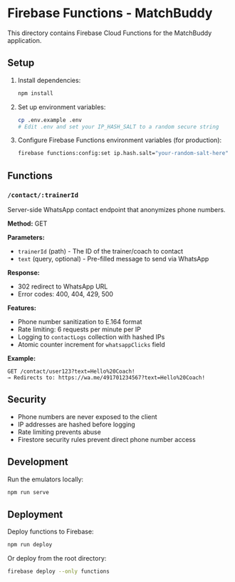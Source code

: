# Firebase Functions - MatchBuddy

This directory contains Firebase Cloud Functions for the MatchBuddy application.

## Setup

1. Install dependencies:
   ```bash
   npm install
   ```

2. Set up environment variables:
   ```bash
   cp .env.example .env
   # Edit .env and set your IP_HASH_SALT to a random secure string
   ```

3. Configure Firebase Functions environment variables (for production):
   ```bash
   firebase functions:config:set ip.hash.salt="your-random-salt-here"
   ```

## Functions

### `/contact/:trainerId`

Server-side WhatsApp contact endpoint that anonymizes phone numbers.

**Method:** GET

**Parameters:**
- `trainerId` (path) - The ID of the trainer/coach to contact
- `text` (query, optional) - Pre-filled message to send via WhatsApp

**Response:** 
- 302 redirect to WhatsApp URL
- Error codes: 400, 404, 429, 500

**Features:**
- Phone number sanitization to E.164 format
- Rate limiting: 6 requests per minute per IP
- Logging to `contactLogs` collection with hashed IPs
- Atomic counter increment for `whatsappClicks` field

**Example:**
```
GET /contact/user123?text=Hello%20Coach!
→ Redirects to: https://wa.me/491701234567?text=Hello%20Coach!
```

## Security

- Phone numbers are never exposed to the client
- IP addresses are hashed before logging
- Rate limiting prevents abuse
- Firestore security rules prevent direct phone number access

## Development

Run the emulators locally:
```bash
npm run serve
```

## Deployment

Deploy functions to Firebase:
```bash
npm run deploy
```

Or deploy from the root directory:
```bash
firebase deploy --only functions
```
